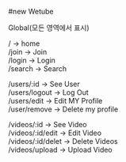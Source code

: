 #new Wetube

Global(모든 영역에서 표시)

/ -> home</br>
/join -> Join</br>
/login -> Login</br>
/search -> Search</br>

/users/:id -> See User</br>
/users/logout -> Log Out</br>
/users/edit -> Edit MY Profile</br>
/user/remove -> Delete my profile</br>

/videos/:id -> See Video</br>
/videos/:id/edit -> Edit Video</br>
/videos/:id/delet -> Delete Videos</br>
/videos/upload -> Upload Video</br>
